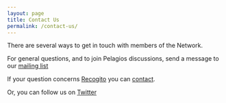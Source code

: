 ```yaml
---
layout: page
title: Contact Us
permalink: /contact-us/
---
```


There are several ways to get in touch with members of the Network.

For general questions, and to join Pelagios discussions, send a message to our <a href="https://groups.google.com/d/forum/pelagios-announcements">mailing list</a>

If your question concerns <a href="https://recogito.pelagios.org/">Recogito</a> you can [contact](mailto:commons@pelagios.org).

Or, you can follow us on [Twitter](https://twitter.com/PelagiosNetwork)
